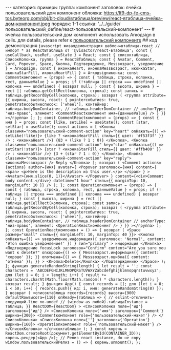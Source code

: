 --- категория: примеры группа: компонент заголовок: ячейка пользовательский дом компонент обложка: https://lf9-dp-fe-cms-tos.byteorg.com/obj/bit-cloud/втаблица/preview/react-втаблица-ячейка-дом-компонент.jpeg порядок: 1-1 ссылка: '../../guide/пользовательский_define/react-пользовательский-компонент' --- # ячейка пользовательский дом компонент использовать Arкодsign в cells. для details, please refer к [пользовательский компонентs](../../guide/пользовательский_define/react-пользовательский-компонент) ## код демонстрация ```javascript живаядемонстрация шаблон=втаблица-react // импорт * as ReactВТаблица от '@visactor/react-втаблица'; const { useCallback, useRef, useState } = React; const { списоктаблица, СписокКолонка, группа } = ReactВТаблица; const { Avatar, Comment, Card, Popover, Space, Кнопка, Подтверждение, Messвозраст, уведомление } = Arкодsign; const { иконкаHeart, иконкаMessвозраст, иконкаStar, иконкаStarFill, иконкаHeartFill } = Arкодsignиконка; const Commentкомпонент = (props) => { const { таблица, строка, колонка, rect, данныеValue } = props; if (!таблица || строка === undefined || колонка === undefined) { возврат null; } const { высота, ширина } = rect || таблица.getCellRect(колонка, строка); const запись = таблица.getRecordByCell(колонка, строка); возврат ( <группа attribute={{ ширина, высота, react: { pointerсобытиеs: true, penetrateсобытиесписок: ['wheel'], контейнер: таблица.bodyDomContainer, // таблица.headerDomContainer // anchorType: 'низ-право', элемент: <CommentReactкомпонент имя={данныеValue} /> } }} ></группа> ); }; const CommentReactкомпонент = (props) => { const { имя } = props; const [like, setLike] = useState(); const [star, setStar] = useState(); const actions = [ <Кнопка classимя="пользовательский-comment-action" key="heart" onНажать={() => setLike(!like)}> {like ? <иконкаHeartFill стиль={{ цвет: '#f53f3f' }} /> : <иконкаHeart />} {83 + (like ? 1 : 0)} </Кнопка>, <Кнопка classимя="пользовательский-comment-action" key="star" onНажать={() => setStar(!star)}> {star ? <иконкаStarFill стиль={{ цвет: '#ffb400' }} /> : <иконкаStar />} {3 + (star ? 1 : 0)} </Кнопка>, <Кнопка classимя="пользовательский-comment-action" key="reply"> <иконкаMessвозраст /> Reply </Кнопка> ]; возврат ( <Comment actions={actions} author={имя} avatar={ <Popover заголовок={имя} content={ <span> <p>Here is the description из this user.</p> </span> } > <Avatar>{имя.slice(0, 1)}</Avatar> </Popover> } content={<div>Comment body content.</div>} datetime="1 hour" стиль={{ marginTop: 10, marginLeft: 10 }} /> ); }; const Operationкомпонент = (props) => { const { таблица, строка, колонка, rect, данныеValue } = props; if (!таблица || строка === undefined || колонка === undefined) { возврат null; } const { высота, ширина } = rect || таблица.getCellRect(колонка, строка); const запись = таблица.getRecordByCell(колонка, строка); возврат ( <группа attribute={{ ширина, высота, react: { pointerсобытиеs: true, penetrateсобытиесписок: ['wheel'], контейнер: таблица.bodyDomContainer, // таблица.headerDomContainer // anchorType: 'низ-право', элемент: <OperationReactкомпонент /> } }} ></группа> ); }; const OperationReactкомпонент = () => { возврат ( <Space размер="small" стиль={{ marginLeft: 10, marginTop: 40 }}> <Кнопка onНажать={() => уведомление.информация({ заголовок: 'Normal', content: 'Этоn ошибка уведомление!' }) } тип="primary" > информация </Кнопка> <Подтверждение focusLock заголовок="Confirm" content="Are you sure you want к delete?" onхорошо={() => { Messвозраст.информация({ content: 'хорошо' }); }} onотмена={() => { Messвозраст.ошибка({ content: 'отмена' }); }} > <Кнопка>Delete</Кнопка> </Подтверждение> </Space> ); }; функция generateRandomString(length) { let result = ''; const characters = 'ABCDEFGHIJKLMNOPQRSTUVWXYZabcdefghijklmnopqrstuvwxyz'; для (let i = 0; i < length; i++) { result += characters.charAt(Math.floor(Math.random() * characters.length)); } возврат result; } функция App() { const records = []; для (let i = 0; i < 50; i++) { records.push({ ид: i, имя: generateRandomString(8) }); } возврат ( <списоктаблица records={records} высота={900} defaultRowвысота={110} onReady={таблица => { // eslint-отключить-следующий-line no-undef // (window as любой).таблицаInstance = таблица; }} ReactDOM={ReactDom} > <СписокКолонка поле={'ид'} заголовок={'ид'} /> <СписокКолонка поле={'имя'} заголовок={'Comment'} ширина={300}> <Commentкомпонент role={'пользовательский-макет'} /> </СписокКолонка> <СписокКолонка поле={''} заголовок={'Operation'} ширина={160}> <Operationкомпонент role={'пользовательский-макет'} /> </СписокКолонка> </списоктаблица> ); } const корень = ReactDom.createRoot(документ.getElementById(CONTAINER_ID)); корень.рендер(<App />); // Релиз react instance, do не copy window.пользовательскийРелиз = () => { корень.unmount(); }; ``` 